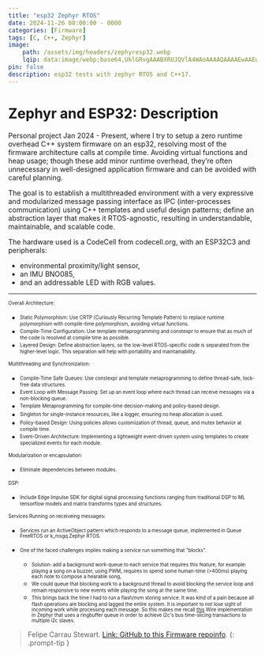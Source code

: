 ```yaml
---
title: "esp32 Zephyr RTOS"
date: 2024-11-26 08:00:00 - 0000
categories: [Firmware]
tags: [C, C++, Zephyr]
image:
    path: /assets/img/headers/zephyresp32.webp
    lqip: data:image/webp;base64,UklGRvgAAABXRUJQVlA4WAoAAAAQAAAAEwAAEwAAQUxQSG0AAAABcCIAgJrcXL+w5PqB/QCLdOIu8hatq2Si6zMcJg1v7vqAiJgA8K956a4sMs9ko8D3fT+Yxp4pnR5mHlC25r2SKlUCf/lK7vT8vdjuHcLgHWT5HSC92L+EANYpVBudvudCCF355pbmWI4nwf8GAFZQOCBkAAAAsAMAnQEqFAAUAD85jMFXLykno6gKqeAnCWcAAC51y355xXi6NwAA/c0FbWxXZRfsBR5uLtP/7mrBt+90OpZuIFSKRLh+yfNiUS74BeXco3TBMrcZAdoBnGMz+Iw/wJNn+LxAAA==
pin: false
description: esp32 tests with zephyr RTOS and C++17.
---
```


# Zephyr and ESP32: Description

Personal project Jan 2024 - Present, where I try to setup a zero runtime overhead C++ system firmware on an esp32, resolving most of the firmware architecture calls at compile time. Avoiding virtual functions and heap usage; though these add minor runtime overhead, they’re often unnecessary in well-designed application firmware and can be avoided with careful planning.

The goal is to establish a multithreaded environment with a very expressive and modularized message passing interface as IPC (inter-processes communication) using C++ templates and useful design patterns; define an abstraction layer that makes it RTOS-agnostic, resulting in understandable, maintainable, and scalable code.

The hardware used is a CodeCell from codecell.org, with an ESP32C3 and peripherals: 
- environmental proximity/light sensor, 
- an IMU BNO085, 
- and an addressable LED with RGB values.

--------

<sub><sup>Overall Architecture:</sup></sub>

- <sub><sup>Static Polymorphism: Use CRTP (Curiously Recurring Template Pattern) to replace runtime polymorphism with compile-time polymorphism, avoiding virtual functions.</sup></sub>
- <sub><sup>Compile-Time Configuration: Use template metaprogramming and constexpr to ensure that as much of the code is resolved at compile time as possible.</sup></sub>
- <sub><sup>Layered Design: Define abstraction layers, so the low-level RTOS-specific code is separated from the higher-level logic. This separation will help with portability and maintainability.</sup></sub>

 <sub><sup>Multithreading and Synchronization:</sup></sub>

- <sub><sup>Compile-Time Safe Queues: Use constexpr and template metaprogramming to define thread-safe, lock-free data structures.</sup></sub>
- <sub><sup>Event Loop with Message Passing: Set up an event loop where each thread can receive messages via a non-blocking queue. </sup></sub>
- <sub><sup>Template Metaprogramming for compile-time decision-making and policy-based design. </sup></sub>
- <sub><sup>Singleton for single-instance resources, like a logger, ensuring no heap allocation is used.</sup></sub>
- <sub><sup>Policy-based Design: Using policies allows customization of thread, queue, and mutex behavior at compile time.</sup></sub>
- <sub><sup>Event-Driven Architecture: Implementing a lightweight event-driven system using templates to create specialized events for each module.</sup></sub>

 <sub><sup>Modularization or encapsulation:</sup></sub>

- <sub><sup>Eliminate dependencies between modules.</sup></sub>


 <sub><sup>DSP:</sup></sub>

- <sub><sup> Include Edge Impulse SDK for digital signal processing functions ranging from traditional DSP to ML tensorflow models and matrix transforms types and structures.</sup></sub>
  
 <sub><sup>Services Running on receiveing messages:</sup></sub>

- <sub><sup> Services run an ActiveObject pattern which responds to a message queue, implemented in Queue FreeRTOS or k_msgq Zephyr RTOS.</sup></sub>
  
- <sub><sup> One of the faced challenges implies making a service run something that "blocks". </sup></sub>
    - <sub><sup> Solution: add a background work-queue to each service that requires this feature, for example: playing a song on a buzzer, using PWM, requires to spend some human-time (>400ms) playing each note to compose a hearable song,</sup></sub>  
    - <sub><sup> We could queue that blocking work to a background thread to avoid blocking the service loop and remain responsive to new events while playing the song at the same time.</sup></sub>
    - <sub><sup> This brings back the time I had to run a flash/nvm storing service. It was kind of a pain because all flash operations are blocking and lagged the entire system. It is important to not lose sight of incoming work while processing each message. So this makes me recall [this](https://github.com/arduino/ArduinoCore-zephyr/blob/arduino/libraries/Wire/Wire.cpp) Wire implementation in Zephyr that uses a ringbuffer queue in order to achieve i2c's bus time-slicing transactions to multiple i2c slaves.   </sup></sub>

> Felipe Carrau Stewart. [Link: GitHub to this Firmware repo](https://github.com/fcarraustewart/esp32-cpp-fw/tree/master/zephyr-task-templates/)[info](https://fcarraustewart.github.io/about).
{: .prompt-tip }

